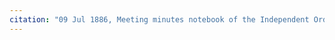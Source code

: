 ```yaml
---
citation: "09 Jul 1886, Meeting minutes notebook of the Independent Order of Good Templars, High Bridge Lodge No. 296, Tompkins County History Center, Ithaca NY."
---
```



